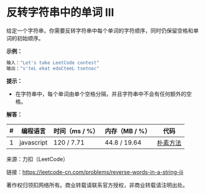 # 反转字符串中的单词 III

给定一个字符串，你需要反转字符串中每个单词的字符顺序，同时仍保留空格和单词的初始顺序。

**示例：**

``` javascript
输入："Let's take LeetCode contest"
输出："s'teL ekat edoCteeL tsetnoc"
```

**提示：**

- 在字符串中，每个单词由单个空格分隔，并且字符串中不会有任何额外的空格。

**解答：**

**#**|**编程语言**|**时间（ms / %）**|**内存（MB / %）**|**代码**
--|--|--|--|--
1|javascript|120 / 7.71|44.8 / 19.64|[朴素方法](./javascript/ac_v1.js)

来源：力扣（LeetCode）

链接：https://leetcode-cn.com/problems/reverse-words-in-a-string-iii

著作权归领扣网络所有。商业转载请联系官方授权，非商业转载请注明出处。
